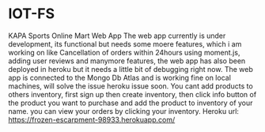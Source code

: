 # IOT-FS
KAPA Sports Online Mart Web App
The web app currently is under development, its functional but needs some moere features, which i am working on like Cancellation of orders within 24hours using moment.js, adding user reviews and manymore features, the web app has also been deployed in heroku but it needs a little bit of debugging right now.
The web app is connected to the Mongo Db Atlas and is working fine on local machines, will solve the issue heroku issue soon.
You cant add products to others inventory, first sign up then create inventory, then click info button of the product you want to purchase and add the product to inventory of your name.
you can view your orders by clicking your inventory.
Heroku url: https://frozen-escarpment-98933.herokuapp.com/
